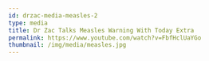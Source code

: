 ```yaml
---
id: drzac-media-measles-2
type: media
title: Dr Zac Talks Measles Warning With Today Extra
permalink: https://www.youtube.com/watch?v=FbfHclUaYGo
thumbnail: /img/media/measles.jpg
---
```

